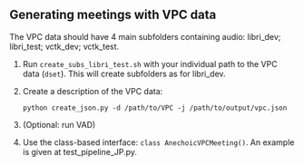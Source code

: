 ## Generating meetings with VPC data

The VPC data should have 4 main subfolders  containing audio: libri_dev; libri_test; vctk_dev; vctk_test.

1. Run `create_subs_libri_test.sh` with your individual path to the VPC data (`dset`).
    This will create subfolders as for libri_dev.

2. Create a description of the VPC data:

    ```
    python create_json.py -d /path/to/VPC -j /path/to/output/vpc.json
    ```

3. (Optional: run VAD)

4. Use the class-based interface: `class AnechoicVPCMeeting()`.
    An example is given at test_pipeline_JP.py.
